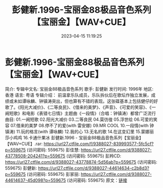 ﻿---
title: 彭健新.1996-宝丽金88极品音色系列【宝丽金】【WAV+CUE】
date: 2023-04-15 11:19:25
categories: WAV车载音乐、镜像
tags: 华语中文
---
# 彭健新.1996-宝丽金88极品音色系列【宝丽金】【WAV+CUE】

简介:
专辑中文名: 宝丽金88极品音色系列
歌手: 彭健新
发行时间: 1996年
地区: 香港
语言: 粤语
专辑介绍：
前温拿乐队成员，乐队拆伙后在歌坛作独立发展，成绩或未如谭咏麟、钟镇涛突出，但也算有不错的表现。这张碟基本上包括健仔的好歌了。《阳光大减价》、《二等良民》、《借来的美梦》、《声音》、《可爱的笑容》、《一阙短歌》和电影《表错七日情》主题曲《一段情》（合唱：钟镇涛）都曾广泛流行
曲目:
01.一阙短歌
02.阳光大减价
03.二等良民
04.莫彷徨
05.浮世绘
06.可爱的笑容
07.借来的美梦
08.停不了的爱(with 雷安娜)
09.MR COOL
10.一段情(with 钟镇涛)
11.玩的格言(with 谭咏麟)
12.我的心
13.无名的歌
14.在这变幻里
15.蒙娜丽莎小鸡鸡
16.卡通什果冰
彭健新.1996 - 宝丽金88极品音色系列【宝丽金】【WAV+CUE】.rar: https://url27.ctfile.com/f/9388027-839993577-5fc5cf?p=559675
(访问密码: 559675)
彭佳慧: https://url27.ctfile.com/d/9388027-43778508-204241?p=559675
(访问密码: 559675)
彭羚CD: https://url27.ctfile.com/d/9388027-43778874-5d56ab?p=559675
(访问密码: 559675)
彭健新: https://url27.ctfile.com/d/9388027-44614634-c2b8d3?p=559675
(访问密码: 559675)
彭家丽: https://url27.ctfile.com/d/9388027-44614637-45d098?p=559675
(访问密码: 559675)
原文：[链接](https://blog.sina.com.cn/s/blog_1647c7e76010311ge.html)